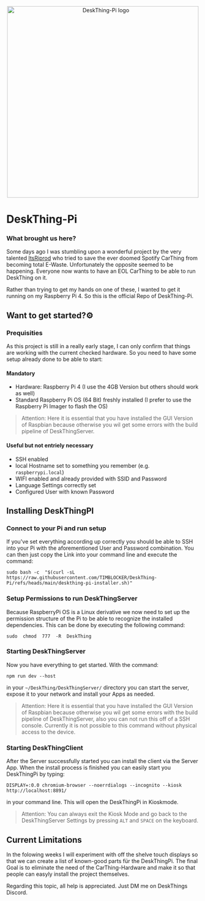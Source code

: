 

<p align="center">
    <img width="500" src="https://github.com/TIMBLOCKER/DeskThing-Pi/blob/ac63a235907ffbdf23b503e45caf5946f0584b99/readme_images/deskthing-PI.png" alt="DeskThing-Pi logo">
</p>

# DeskThing-Pi 

### What brought us here?
Some days ago I was stumbling upon a wonderful project by the very talented [ItsRiprod](https://github.com/ItsRiprod) who tried to save the ever doomed Spotify CarThing from becoming total E-Waste. Unfortunately the opposite seemed to be happening. Everyone now wants to have an EOL CarThing to be able to run DeskThing on it.

Rather than trying to get my hands on one of these, I wanted to get it running on my Raspberry Pi 4. So this is the official Repo of DeskThing-Pi.

## Want to get started?⚙️
### Prequisities
As this project is still in a really early stage, I can only confirm that things are working with the current checked hardware. So you need to have some setup already done to be able to start:

#### Mandatory
 - Hardware: Raspberry Pi 4 (I use the 4GB  Version but others should work as well)
 - Standard Raspberry Pi OS (64 Bit) freshly installed (I prefer to use the Raspberry Pi Imager to flash the OS)
> Attention: Here it is essential that you have installed the GUI Version of Raspbian because otherwise you wil get some errors with the build pipeline of DeskThingServer.

#### Useful but not entriely necessary

 - SSH enabled
 - local Hostname set to something you remember (e.g. `raspberrypi.local`)
 - WIFI enabled and already provided with SSID and Password
 - Language Settings correctly set
 - Configured User with known Password

## Installing DeskThingPI
### Connect to your Pi and run setup
If you've set everything according up correctly you should be able to SSH into your Pi with the aforementioned User and Password combination. You can then just copy the Link into your command line and execute the command:

    sudo bash -c  "$(curl -sL https://raw.githubusercontent.com/TIMBLOCKER/DeskThing-Pi/refs/heads/main/deskthing-pi-installer.sh)"

### Setup Permissions to run DeskThingServer
Because RaspberryPi OS is a Linux derivative we now need to set up the permission structure of the Pi to be able to recognize the installed dependencies. This can be done by executing the following command:

    sudo  chmod  777  -R  DeskThing

### Starting DeskThingServer

Now you have everything to get started.  With the command: 

    npm run dev --host

 in your ``~/DeskThing/DeskThingServer/`` directory you can start the server, expose it to your network and install your Apps as needed.

> Attention: Here it is essential that you have installed the GUI Version of Raspbian because otherwise you wil get some errors with the build pipeline of DeskThingServer, also you can not run this off of a SSH console. Currently it is not possible to this command without physical access to the device. 

### Starting DeskThingClient
After the Server successfully started you can install the client via the Server App. When the install process is finished you can easily start you DeskThingPi by typing:

    DISPLAY=:0.0 chromium-browser --noerrdialogs --incognito --kiosk http://localhost:8891/

 in your command line. This will open the DeskThingPi in Kioskmode.

> Attention: You can always exit the Kiosk Mode and go back to the DeskThingServer Settings by pressing ``ALT`` and ``SPACE`` on the keyboard.

## Current Limitations 
In the folowing weeks I will experiment with off the shelve touch displays so that we can create a list of known-good parts für the DeskThingPi. The final Goal is to eliminate the need of the CarThing-Hardware and make it so that people can easyly install the project themselves.

Regarding this topic, all help is appreciated. Just DM me on DeskThings Discord.
